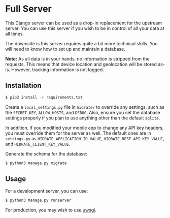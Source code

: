 # Full Server

This Django server can be used as a drop-in replacement for the upstream server. You can use this server if you wish to be in control of all your data at all times.

The downside is this server requires quite a bit more technical skills. You will need to know how to set up and maintain a database.

**Note:** As all data is in your hands, no information is stripped from the requests. This means that device location and geolocation will be stored as-is. However, tracking information is not logged.

## Installation
```sh
$ pip3 install -r requirements.txt
```

Create a `local_settings.py` file in `hidrate/` to override any settings, such as the `SECRET_KEY`, `ALLOW_HOSTS`, and `DEBUG`. Also, ensure you set the database settings properly if you plan to use anything other than the default `sqlite`.

In addition, if you modified your mobile app to change any API key headers, you must override them for the server as well. The default ones are in `settings.py` as `HIDRATE_APPLICATION_ID_VALUE`, `HIDRATE_REST_API_KEY_VALUE`, and `HIDRATE_CLIENT_KEY_VALUE`.

Generate the schema for the database:
```sh
$ python3 manage.py migrate
```

## Usage
For a development server, you can use:
```sh
$ python3 manage.py runserver
```

For production, you may wish to use [uwsgi](https://uwsgi-docs.readthedocs.io/en/latest/).
